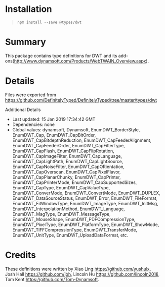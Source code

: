 # Installation
> `npm install --save @types/dwt`

# Summary
This package contains type definitions for DWT and its add-ons(http://www.dynamsoft.com/Products/WebTWAIN_Overview.aspx).

# Details
Files were exported from https://github.com/DefinitelyTyped/DefinitelyTyped/tree/master/types/dwt

Additional Details
 * Last updated: 15 Jan 2019 17:34:42 GMT
 * Dependencies: none
 * Global values: dynamsoft, Dynamsoft, EnumDWT_BorderStyle, EnumDWT_Cap, EnumDWT_CapBitOrder, EnumDWT_CapBitdepthReduction, EnumDWT_CapFeederAlignment, EnumDWT_CapFeederOrder, EnumDWT_CapFilterType, EnumDWT_CapFlash, EnumDWT_CapFlipRotation, EnumDWT_CapImageFilter, EnumDWT_CapLanguage, EnumDWT_CapLightPath, EnumDWT_CapLightSource, EnumDWT_CapNoiseFilter, EnumDWT_CapORientation, EnumDWT_CapOverscan, EnumDWT_CapPixelFlavor, EnumDWT_CapPlanarChunky, EnumDWT_CapPrinter, EnumDWT_CapPrinterMode, EnumDWT_CapSupportedSizes, EnumDWT_CapType, EnumDWT_CapValueType, EnumDWT_ConverMode, EnumDWT_ConvertMode, EnumDWT_DUPLEX, EnumDWT_DataSourceStatus, EnumDWT_Error, EnumDWT_FileFormat, EnumDWT_FitWindowType, EnumDWT_ImageType, EnumDWT_InitMsg, EnumDWT_InterpolationMethod, EnumDWT_Language, EnumDWT_MagType, EnumDWT_MessageType, EnumDWT_MouseShape, EnumDWT_PDFCompressionType, EnumDWT_PixelType, EnumDWT_PlatformType, EnumDWT_ShowMode, EnumDWT_TIFFCompressionType, EnumDWT_TransferMode, EnumDWT_UnitType, EnumDWT_UploadDataFormat, etc.

# Credits
These definitions were written by Xiao Ling <https://github.com/yushulx>, Josh Hall <https://github.com/jbh>, Lincoln Hu <https://github.com/lincoln2018>, Tom Kent <https://github.com/Tom-Dynamsoft>.
